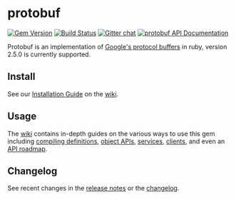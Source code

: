 # protobuf

[![Gem Version](https://badge.fury.io/rb/protobuf.svg)](http://badge.fury.io/rb/protobuf)
[![Build Status](https://secure.travis-ci.org/ruby-protobuf/protobuf.svg?branch=master)](https://travis-ci.org/localshred/protobuf)
[![Gitter chat](https://badges.gitter.im/localshred/protobuf.svg)](https://gitter.im/localshred/protobuf)
[![protobuf API Documentation](https://www.omniref.com/ruby/gems/protobuf.png)](https://www.omniref.com/ruby/gems/protobuf)

Protobuf is an implementation of [Google's protocol buffers][google-pb] in ruby, version 2.5.0 is currently supported.

## Install

See our [Installation Guide][] on the [wiki][].

## Usage

The [wiki][] contains in-depth guides on the various ways to use this gem
including [compiling definitions][], [object APIs][], [services][], [clients][], and even
an [API roadmap][].

## Changelog

See recent changes in the [release notes][] or the [changelog][].

  [google-pb]:             http://code.google.com/p/protobuf "Google Protocol Buffers"
  [wiki]:                  https://github.com/localshred/protobuf/wiki "Wiki home page"
  [Installation Guide]:    https://github.com/localshred/protobuf/wiki/Installation "Installation guide"
  [compiling definitions]: https://github.com/localshred/protobuf/wiki/Compiling-Definitions "Compiling guide"
  [object APIs]:           https://github.com/localshred/protobuf/wiki/Messages-&-Enums "Message & Enum object APIs guide"
  [services]:              https://github.com/localshred/protobuf/wiki/Services "Services object API guide"
  [clients]:               https://github.com/localshred/protobuf/wiki/Clients "Client object API guide"
  [API roadmap]:           https://github.com/localshred/protobuf/wiki/API-Roadmap "API Roadmap guide"
  [release notes]:         https://github.com/localshred/protobuf/releases "Release notes"
  [changelog]:             https://github.com/localshred/protobuf/blob/master/CHANGES.md "CHANGES.md"
